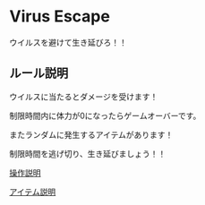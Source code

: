 # Virus Escape 

ウイルスを避けて生き延びろ！！ 

## ルール説明   
ウイルスに当たるとダメージを受けます！ 

制限時間内に体力が0になったらゲームオーバーです。   

またランダムに発生するアイテムがあります！ 

  

制限時間を逃げ切り、生き延びましょう！！ 

  

[操作説明](./page1.md) 

[アイテム説明](https://github.com/) 

 
